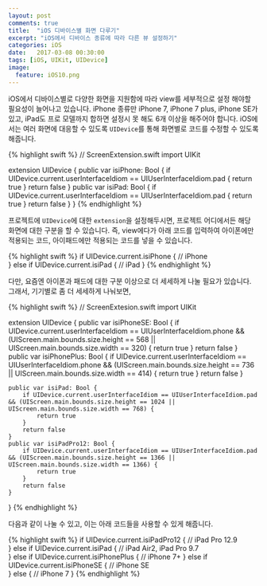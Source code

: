 ```yaml
---
layout: post
comments: true
title:  "iOS 디바이스별 화면 다루기"
excerpt: "iOS에서 디바이스 종류에 따라 다른 뷰 설정하기"
categories: iOS
date:   2017-03-08 00:30:00
tags: [iOS, UIKit, UIDevice]
image:
  feature: iOS10.png
---
```


iOS에서 디바이스별로 다양한 화면을 지원함에 따라 view를 세부적으로 설정 해야할 필요성이 늘어나고 있습니다. iPhone 종류만 iPhone 7, iPhone 7 plus, iPhone SE가 있고, iPad도 프로 모델까지 합하면 설정시 못 해도 6개 이상을 해주어야 합니다. iOS에서는 여러 화면에 대응할 수 있도록 <code>UIDevice</code>를 통해 화면별로 코드를 수정할 수 있도록 해줍니다.

{% highlight swift %}
// ScreenExtension.swift
import UIKit

extension UIDevice {
    public var isiPhone: Bool {
      if UIDevice.current.userInterfaceIdiom == UIUserInterfaceIdiom.pad {
          return true
      }
      return false
    }
    public var isiPad: Bool {
        if UIDevice.current.userInterfaceIdiom == UIUserInterfaceIdiom.pad {
            return true
        }
        return false
    }
}
{% endhighlight %}

프로젝트에 <code>UIDevice</code>에 대한 <code>extension</code>을 설정해두시면, 프로젝트 어디에서든 해당 화면에 대한 구분을 할 수 있습니다. 즉, view에다가 아래 코드를 입력하여 아이폰에만 적용되는 코드, 아이패드에만 적용되는 코드를 넣을 수 있습니다.

{% highlight swift %}
if UIDevice.current.isiPhone {
  // iPhone         
} else if UIDevice.current.isiPad {
  // iPad
}
{% endhighlight %}

다만, 요즘엔 아이폰과 패드에 대한 구분 이상으로 더 세세하게 나눌 필요가 있습니다. 그래서, 기기별로 좀 더 세세하게 나눠보면,

{% highlight swift %}
// ScreenExtesion.swift
import UIKit

extension UIDevice {
    public var isiPhoneSE: Bool {
        if UIDevice.current.userInterfaceIdiom == UIUserInterfaceIdiom.phone && (UIScreen.main.bounds.size.height == 568 || UIScreen.main.bounds.size.width == 320) {
            return true
        }
        return false
    }
    public var isiPhonePlus: Bool {
        if UIDevice.current.userInterfaceIdiom == UIUserInterfaceIdiom.phone && (UIScreen.main.bounds.size.height == 736 || UIScreen.main.bounds.size.width == 414) {
            return true
        }
        return false
    }

    public var isiPad: Bool {
        if UIDevice.current.userInterfaceIdiom == UIUserInterfaceIdiom.pad && (UIScreen.main.bounds.size.height == 1024 || UIScreen.main.bounds.size.width == 768) {
            return true
        }
        return false
    }
    public var isiPadPro12: Bool {
        if UIDevice.current.userInterfaceIdiom == UIUserInterfaceIdiom.pad && (UIScreen.main.bounds.size.height == 1366 || UIScreen.main.bounds.size.width == 1366) {
            return true
        }
        return false
    }
}
{% endhighlight %}

다음과 같이 나눌 수 있고, 이는 아래 코드들을 사용할 수 있게 해줍니다.

{% highlight swift %}
if UIDevice.current.isiPadPro12 {
  // iPad Pro 12.9          
} else if UIDevice.current.isiPad {
  // iPad Air2, iPad Pro 9.7  
} else if UIDevice.current.isiPhonePlus {
  // iPhone 7+
} else if UIDevice.current.isiPhoneSE {
  // iPhone SE  
} else {
  // iPhone 7
}
{% endhighlight %}
